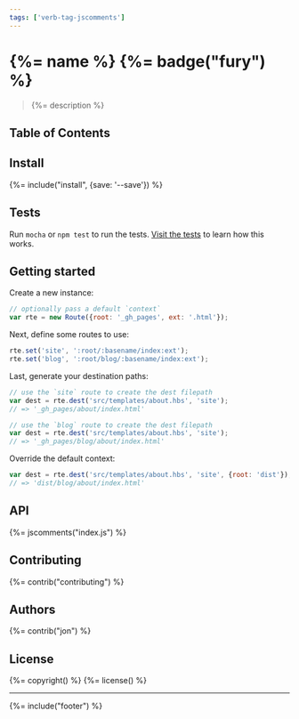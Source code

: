 ```yaml
---
tags: ['verb-tag-jscomments']
---
```

# {%= name %} {%= badge("fury") %}

> {%= description %}

## Table of Contents

<!-- toc -->

## Install
{%= include("install", {save: '--save'}) %}

## Tests

Run `mocha` or `npm test` to run the tests. [Visit the tests](test) to learn how this works.

## Getting started

Create a new instance:

```js
// optionally pass a default `context`
var rte = new Route({root: '_gh_pages', ext: '.html'});
```

Next, define some routes to use:

```js
rte.set('site', ':root/:basename/index:ext');
rte.set('blog', ':root/blog/:basename/index:ext');
```

Last, generate your destination paths:

```js
// use the `site` route to create the dest filepath
var dest = rte.dest('src/templates/about.hbs', 'site');
// => '_gh_pages/about/index.html'

// use the `blog` route to create the dest filepath
var dest = rte.dest('src/templates/about.hbs', 'site');
// => '_gh_pages/blog/about/index.html'
```

Override the default context:

```js
var dest = rte.dest('src/templates/about.hbs', 'site', {root: 'dist'});
// => 'dist/blog/about/index.html'
```

## API
{%= jscomments("index.js") %}

## Contributing
{%= contrib("contributing") %}

## Authors
{%= contrib("jon") %}

## License
{%= copyright() %}
{%= license() %}

***

{%= include("footer") %}